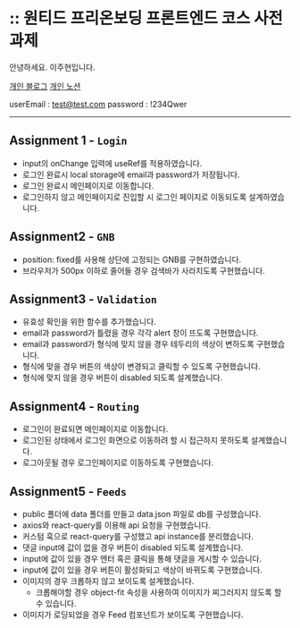 # :: 원티드 프리온보딩 프론트엔드 코스 사전과제

안녕하세요. 이주현입니다.

[개인 블로그](https://velog.io/@mael1657)
[개인 노션](https://mango-pull-bbe.notion.site/8b7681df66064e71b90dc52da64268e7)

userEmail : test@test.com
password : !234Qwer

---

## Assignment 1 - `Login`

- input의 onChange 입력에 useRef를 적용하였습니다.
- 로그인 완료시 local storage에 email과 password가 저장됩니다.
- 로그인 완료시 메인페이지로 이동합니다.
- 로그인하지 않고 메인페이지로 진입할 시 로그인 페이지로 이동되도록 설계하였습니다.

## Assignment2 - `GNB`

- position: fixed를 사용해 상단에 고정되는 GNB를 구현하였습니다.
- 브라우저가 500px 이하로 줄어들 경우 검색바가 사라지도록 구현했습니다.

## Assignment3 - `Validation`

- 유효성 확인을 위한 함수를 추가했습니다.
- email과 password가 틀렸을 경우 각각 alert 창이 뜨도록 구현했습니다.
- email과 password가 형식에 맞지 않을 경우 테두리의 색상이 변하도록 구현했습니다.
- 형식에 맞을 경우 버튼의 색상이 변경되고 클릭할 수 있도록 구현했습니다.
- 형식에 맞지 않을 경우 버튼이 disabled 되도록 설계했습니다.

## Assignment4 - `Routing`

- 로그인이 완료되면 메인페이지로 이동합니다.
- 로그인된 상태에서 로그인 화면으로 이동하려 할 시 접근하지 못하도록 설계했습니다.
- 로그아웃될 경우 로그인페이지로 이동하도록 구현했습니다.

## Assignment5 - `Feeds`

- public 폴더에 data 폴더를 만들고 data.json 파일로 db를 구성했습니다.
- axios와 react-query를 이용해 api 요청을 구현했습니다.
- 커스텀 훅으로 react-query를 구성했고 api instance를 분리했습니다.
- 댓글 input에 값이 없을 경우 버튼이 disabled 되도록 설계했습니다.
- input에 값이 있을 경우 엔터 혹은 클릭을 통해 댓글을 게시할 수 있습니다.
- input에 값이 있을 경우 버튼이 활성화되고 색상이 바뀌도록 구현했습니다.
- 이미지의 경우 크롭하지 않고 보이도록 설계했습니다.
  - 크롭해야할 경우 object-fit 속성을 사용하여 이미지가 찌그러지지 않도록 할 수 있습니다.
- 이미지가 로딩되었을 경우 Feed 컴포넌트가 보이도록 구현했습니다.
